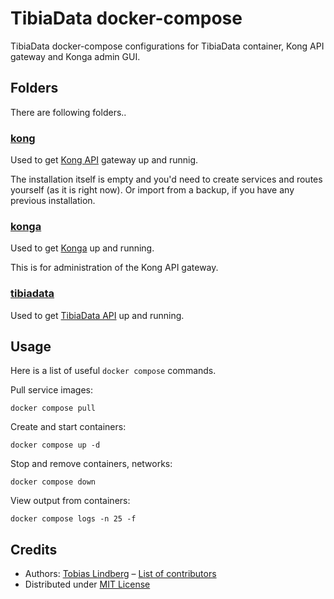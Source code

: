 # TibiaData docker-compose

TibiaData docker-compose configurations for TibiaData container, Kong API gateway and Konga admin GUI.

## Folders

There are following folders..

### [kong](./kong/)

Used to get [Kong API](https://github.com/Kong/docker-kong) gateway up and runnig.

The installation itself is empty and you'd need to create services and routes yourself (as it is right now). Or import from a backup, if you have any previous installation.

### [konga](./konga/)

Used to get [Konga](https://github.com/pantsel/konga) up and running.

This is for administration of the Kong API gateway.

### [tibiadata](./tibiadata/)

Used to get [TibiaData API](https://github.com/TibiaData/tibiadata-api-go) up and running.

## Usage

Here is a list of useful `docker compose` commands.

Pull service images:
```console
docker compose pull
```

Create and start containers:
```console
docker compose up -d
```

Stop and remove containers, networks:
```console
docker compose down
```

View output from containers:
```console
docker compose logs -n 25 -f
```

## Credits

- Authors: [Tobias Lindberg](https://github.com/tobiasehlert) – [List of contributors](https://github.com/TibiaData/tibiadata-docker-compose/graphs/contributors)
- Distributed under [MIT License](LICENSE)
